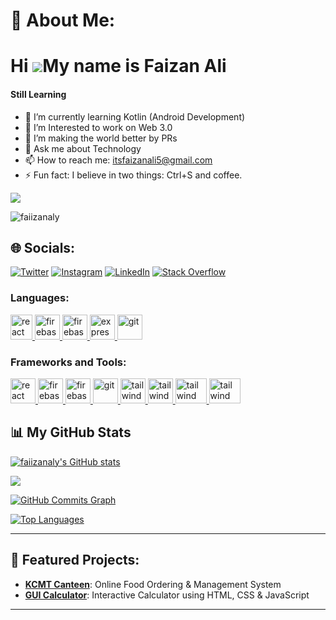 # 💫 About Me:
Hi ![](https://user-images.githubusercontent.com/18350557/176309783-0785949b-9127-417c-8b55-ab5a4333674e.gif)My name is Faizan Ali
======================================================================================================================================
<h4>Still Learning</h4>

- 🔭 I’m currently learning Kotlin (Android Development)
- 🌱 I’m Interested to work on Web 3.0
- 👯 I’m making the world better by PRs 
- 💬 Ask me about Technology
- 📫 How to reach me: itsfaizanali5@gmail.com
- ⚡ Fun fact: I believe in two things: Ctrl+S and coffee.

<a href="https://www.github.com/faiizanaly" target="_blank" rel="noreferrer"><img
src="https://img.shields.io/github/followers/faiizanaly?logo=github&style=for-the-badge&color=0891b2&labelColor=1c1917" /></a>
<p align="left"> <img src="https://komarev.com/ghpvc/?username=faiizanaly&label=Profile%20views&color=0e75b6&style=flat" alt="faiizanaly" /> </p>

## 🌐 Socials:
[![Twitter](https://img.shields.io/badge/Twitter-%231DA1F2.svg?logo=Twitter&logoColor=white)](https://twitter.com/faiizanaly) [![Instagram](https://img.shields.io/badge/Instagram-%23E4405F.svg?logo=Instagram&logoColor=white)](https://instagram.com/faiizanaly) [![LinkedIn](https://img.shields.io/badge/LinkedIn-%230077B5.svg?logo=linkedin&logoColor=white)](https://linkedin.com/in/faiizanaly) [![Stack Overflow](https://img.shields.io/badge/-Stackoverflow-FE7A16?logo=stack-overflow&logoColor=white)](https://stackoverflow.com/users/22043801/faizan-ali) 

<h3 align="left">Languages:</h3>
<p align="left"> <a href="https://reactjs.org/" target="_blank" rel="noreferrer"> <img src="https://upload.wikimedia.org/wikipedia/commons/thumb/1/18/ISO_C%2B%2B_Logo.svg/800px-ISO_C%2B%2B_Logo.svg.png" alt="react" width="35" height="40"/> </a> </a> <a href="https://firebase.google.com/" target="_blank" rel="noreferrer"> <img src="https://cdn4.iconfinder.com/data/icons/logos-and-brands/512/267_Python_logo-512.png" alt="firebase" width="40" height="40"/> </a> <a href="https://firebase.google.com/" target="_blank" rel="noreferrer"> <img src="https://upload.wikimedia.org/wikipedia/commons/thumb/9/99/Unofficial_JavaScript_logo_2.svg/2048px-Unofficial_JavaScript_logo_2.svg.png" alt="firebase" width="40" height="40"/> </a> <a href="https://flutter.dev" target="_blank" rel="noreferrer"> <img src="https://cdn-images-1.medium.com/max/1200/1*knHF_qpxdtS8h0Z8EeqowA.png" alt="express" width="40" height="40"/> </a> <a href="https://git-scm.com/" target="_blank" rel="noreferrer"> <img src="https://cdn-icons-png.flaticon.com/512/226/226777.png" alt="git" width="40" height="40"/> </a> 
<!-- <a href="https://tailwindcss.com/" target="_blank" rel="noreferrer"> <img src="https://icons-for-free.com/download-icon-development+logo+mysql+icon-1320184807686758112_512.png" alt="tailwind" width="40" height="40"/> </a> </p> -->

<h3 align="left">Frameworks and Tools:</h3>
<p align="left"> <a href="https://reactjs.org/" target="_blank" rel="noreferrer"> <img src="https://upload.wikimedia.org/wikipedia/commons/thumb/a/a7/React-icon.svg/2300px-React-icon.svg.png" alt="react" width="40" height="40"/> </a> <a href="https://firebase.google.com/" target="_blank" rel="noreferrer"> <img src="https://www.tutorialsteacher.com/Content/images/home/mongodb.svg" alt="firebase" width="40" height="40"/> </a> <a href="https://firebase.google.com/" target="_blank" rel="noreferrer"> <img src="https://www.vectorlogo.zone/logos/firebase/firebase-icon.svg" alt="firebase" width="40" height="40"/> </a> <a href="https://flutter.dev" target="_blank" rel="noreferrer"> <img src="https://img.icons8.com/nolan/512/github.png" alt="git" width="40" height="40"/> </a> <a href="https://tailwindcss.com/" target="_blank" rel="noreferrer"> <img src="https://www.vectorlogo.zone/logos/tailwindcss/tailwindcss-icon.svg" alt="tailwind" width="40" height="40"/> </a> <a href="https://tailwindcss.com/" target="_blank" rel="noreferrer"> <img src="https://seeklogo.com/images/N/nodejs-logo-FBE122E377-seeklogo.com.png" alt="tailwind" width="40" height="40"/> </a> </a> <a href="https://tailwindcss.com/" target="_blank" rel="noreferrer"> <img src="https://seeklogo.com/images/G/google-cloud-logo-ADE788217F-seeklogo.com.png" alt="tailwind" width="50" height="40"/> </a>  <a href="https://tailwindcss.com/" target="_blank" rel="noreferrer"> <img src="https://www.docker.com/wp-content/uploads/2022/03/Moby-logo.png" alt="tailwind" width="50" height="40"/> </a> </p>


<!-- # Badges 

[![An image of @faiizanaly's Holopin badges, which is a link to view their full Holopin profile](https://holopin.me/faiizanaly)](https://holopin.io/@faiizanaly) -->

## 📊 My GitHub Stats

<a href="http://www.github.com/faiizanaly"><img src="https://github-readme-stats.vercel.app/api?username=faiizanaly&show_icons=true&hide=&count_private=true&title_color=22c55e&text_color=ffffff&icon_color=0891b2&bg_color=1c1917&hide_border=true&show_icons=true" alt="faiizanaly's GitHub stats" /></a>

<a href="http://www.github.com/faiizanaly"><img src="https://github-readme-streak-stats.herokuapp.com/?user=faiizanaly&stroke=ffffff&background=1c1917&ring=22c55e&fire=22c55e&currStreakNum=ffffff&currStreakLabel=22c55e&sideNums=ffffff&sideLabels=ffffff&dates=ffffff&hide_border=true" /></a>

<a href="http://www.github.com/faiizanaly"><img src="https://github-readme-activity-graph.cyclic.app/graph?username=faiizanaly&bg_color=1c1917&color=ffffff&line=0891b2&point=ffffff&area_color=1c1917&area=true&hide_border=true&custom_title=GitHub%20Commits%20Graph" alt="GitHub Commits Graph" /></a>

<a href="https://github.com/faiizanaly" align="left"><img src="https://github-readme-stats.vercel.app/api/top-langs/?username=faiizanaly&langs_count=10&title_color=22c55e&text_color=ffffff&icon_color=0891b2&bg_color=1c1917&hide_border=true&locale=en&custom_title=Top%20%Languages" alt="Top Languages" /></a>

---

## 🌟 Featured Projects:
- [**KCMT Canteen**](https://github.com/FaiizanAly/kcmt-canteen): Online Food Ordering & Management System  
- [**GUI Calculator**](https://github.com/FaiizanAly/gui-calculator): Interactive Calculator using HTML, CSS & JavaScript

---

<!-- <b>Top Repositories</b>

<div width="100%" align="center"><a href="https://github.com/faiizanaly/faiizanaly" align="left"><img align="left" width="45%" src="https://github-readme-stats.vercel.app/api/pin/?username=faiizanaly&repo=faiizanaly&title_color=22c55e&text_color=ffffff&icon_color=0891b2&bg_color=1c1917&hide_border=true&locale=en" /></a>

<a href="https://github.com/faiizanaly/" align="right"><img align="right" width="45%" src="https://github-readme-stats.vercel.app/api/pin/?username=faiizanaly&repo=Sandesh&title_color=22c55e&text_color=ffffff&icon_color=0891b2&bg_color=1c1917&hide_border=true&locale=en" /></a></div><br /><br /><br /><br /><br /><br /><br /> -->

